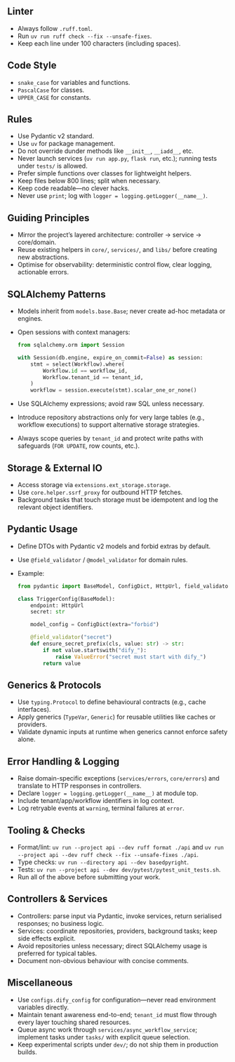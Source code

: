 ## Linter

- Always follow `.ruff.toml`.
- Run `uv run ruff check --fix --unsafe-fixes`.
- Keep each line under 100 characters (including spaces).

## Code Style

- `snake_case` for variables and functions.
- `PascalCase` for classes.
- `UPPER_CASE` for constants.

## Rules

- Use Pydantic v2 standard.
- Use `uv` for package management.
- Do not override dunder methods like `__init__`, `__iadd__`, etc.
- Never launch services (`uv run app.py`, `flask run`, etc.); running tests under `tests/` is allowed.
- Prefer simple functions over classes for lightweight helpers.
- Keep files below 800 lines; split when necessary.
- Keep code readable—no clever hacks.
- Never use `print`; log with `logger = logging.getLogger(__name__)`.

## Guiding Principles

- Mirror the project’s layered architecture: controller → service → core/domain.
- Reuse existing helpers in `core/`, `services/`, and `libs/` before creating new abstractions.
- Optimise for observability: deterministic control flow, clear logging, actionable errors.

## SQLAlchemy Patterns

- Models inherit from `models.base.Base`; never create ad-hoc metadata or engines.

- Open sessions with context managers:

  ```python
  from sqlalchemy.orm import Session

  with Session(db.engine, expire_on_commit=False) as session:
      stmt = select(Workflow).where(
          Workflow.id == workflow_id,
          Workflow.tenant_id == tenant_id,
      )
      workflow = session.execute(stmt).scalar_one_or_none()
  ```

- Use SQLAlchemy expressions; avoid raw SQL unless necessary.

- Introduce repository abstractions only for very large tables (e.g., workflow executions) to support alternative storage strategies.

- Always scope queries by `tenant_id` and protect write paths with safeguards (`FOR UPDATE`, row counts, etc.).

## Storage & External IO

- Access storage via `extensions.ext_storage.storage`.
- Use `core.helper.ssrf_proxy` for outbound HTTP fetches.
- Background tasks that touch storage must be idempotent and log the relevant object identifiers.

## Pydantic Usage

- Define DTOs with Pydantic v2 models and forbid extras by default.

- Use `@field_validator` / `@model_validator` for domain rules.

- Example:

  ```python
  from pydantic import BaseModel, ConfigDict, HttpUrl, field_validator

  class TriggerConfig(BaseModel):
      endpoint: HttpUrl
      secret: str

      model_config = ConfigDict(extra="forbid")

      @field_validator("secret")
      def ensure_secret_prefix(cls, value: str) -> str:
          if not value.startswith("dify_"):
              raise ValueError("secret must start with dify_")
          return value
  ```

## Generics & Protocols

- Use `typing.Protocol` to define behavioural contracts (e.g., cache interfaces).
- Apply generics (`TypeVar`, `Generic`) for reusable utilities like caches or providers.
- Validate dynamic inputs at runtime when generics cannot enforce safety alone.

## Error Handling & Logging

- Raise domain-specific exceptions (`services/errors`, `core/errors`) and translate to HTTP responses in controllers.
- Declare `logger = logging.getLogger(__name__)` at module top.
- Include tenant/app/workflow identifiers in log context.
- Log retryable events at `warning`, terminal failures at `error`.

## Tooling & Checks

- Format/lint: `uv run --project api --dev ruff format ./api` and `uv run --project api --dev ruff check --fix --unsafe-fixes ./api`.
- Type checks: `uv run --directory api --dev basedpyright`.
- Tests: `uv run --project api --dev dev/pytest/pytest_unit_tests.sh`.
- Run all of the above before submitting your work.

## Controllers & Services

- Controllers: parse input via Pydantic, invoke services, return serialised responses; no business logic.
- Services: coordinate repositories, providers, background tasks; keep side effects explicit.
- Avoid repositories unless necessary; direct SQLAlchemy usage is preferred for typical tables.
- Document non-obvious behaviour with concise comments.

## Miscellaneous

- Use `configs.dify_config` for configuration—never read environment variables directly.
- Maintain tenant awareness end-to-end; `tenant_id` must flow through every layer touching shared resources.
- Queue async work through `services/async_workflow_service`; implement tasks under `tasks/` with explicit queue selection.
- Keep experimental scripts under `dev/`; do not ship them in production builds.
